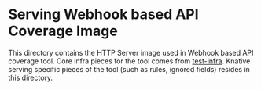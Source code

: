 # Serving Webhook based API Coverage Image

This directory contains the HTTP Server image used in Webhook based API coverage
tool. Core infra pieces for the tool comes from
[test-infra](https://github.com/knative/test-infra/tree/master/tools/webhook-apicoverage).
Knative serving specific pieces of the tool (such as rules, ignored fields)
resides in this directory.
